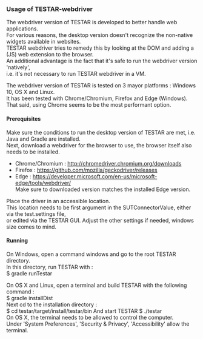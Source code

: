 ### Usage of TESTAR-webdriver

The webdriver version of TESTAR is developed to better handle web applications.  
For various reasons, the desktop version doesn't recognize the non-native widgets available in websites.  
TESTAR webdriver tries to remedy this by looking at the DOM and adding a (JS) web extension to the browser.  
An additional advantage is the fact that it's safe to run the webdriver version 'natively',  
i.e. it's not necessary to run TESTAR webdriver in a VM.

The webdriver version of TESTAR is tested on 3 mayor platforms : Windows 10, OS X and Linux.  
It has been tested with Chrome/Chromium, Firefox and Edge (Windows).  
That said, using Chrome seems to be the most performant option.  

#### Prerequisites

Make sure the conditions to run the desktop version of TESTAR are met, i.e. Java and Gradle are installed.  
Next, download a webdriver for the browser to use, the browser itself also needs to be installed.  
- Chrome/Chromium : http://chromedriver.chromium.org/downloads
- Firefox : https://github.com/mozilla/geckodriver/releases
- Edge : https://developer.microsoft.com/en-us/microsoft-edge/tools/webdriver/   
  Make sure to downloaded version matches the installed Edge version.

Place the driver in an accessible location.  
This location needs to be first argument in the SUTConnectorValue, either via the test.settings file,  
or edited via the TESTAR GUI. Adjust the other settings if needed, windows size comes to mind.

#### Running

On Windows, open a command windows and go to the root TESTAR directory.  
In this directory, run TESTAR with :  
$ gradle runTestar

On OS X and Linux, open a terminal and build TESTAR with the following command :  
$ gradle installDist  
Next cd to the installation directory :  
$ cd testar/target/install/testar/bin
And start TESTAR
$ ./testar  
On OS X, the terminal needs to be allowed to control the computer.  
Under 'System Preferences', 'Security & Privacy', 'Accessibility' allow the terminal.  

